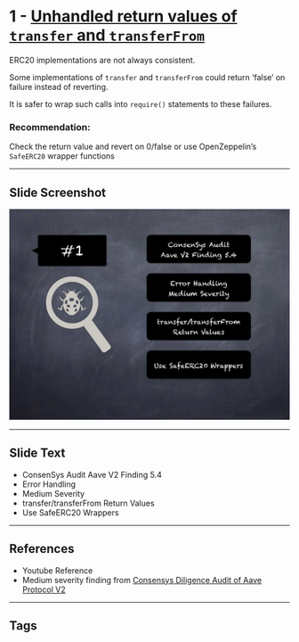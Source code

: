 
# 1 - [Unhandled return values of `transfer` and `transferFrom`](./Unhandled%20return%20values%20of%20`transfer`%20and%20`transferFrom`.md)

ERC20 implementations are not always consistent. 

Some implementations of `transfer` and `transferFrom` could return ‘false’ on failure instead of reverting. 

It is safer to wrap such calls into `require()` statements to these failures.

### Recommendation:
Check the return value and revert on 0/false or use OpenZeppelin’s `SafeERC20` wrapper functions
___
## Slide Screenshot
![001.jpg](../../images/7.%20Audit%20Findings%20101/001.jpg)
___
## Slide Text
- ConsenSys Audit Aave V2 Finding 5.4
- Error Handling
- Medium Severity
- transfer/transferFrom Return Values
- Use SafeERC20 Wrappers
___
## References
- Youtube Reference
- Medium severity finding from [Consensys Diligence Audit of Aave Protocol V2](https://consensys.net/diligence/audits/2020/09/aave-protocol-v2/#unhandled-return-values-of-transfer-and-transferfrom)
___
## Tags
